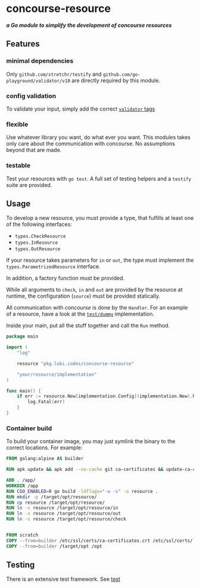 # concourse-resource

***a Go module to simplify the development of concourse resources***

## Features

### minimal dependencies

Only `github.com/stretchr/testify` and  `github.com/go-playground/validator/v10` are directly required by this module.

### config validation

To validate your input, simply add the correct [`validator` tags](https://pkg.go.dev/github.com/go-playground/validator/v10) 

### flexible

Use whatever library you want, do what ever you want. This modules takes only care about the communication with concourse.
No assumptions beyond that are made.


### testable

Test your resources with `go test`. A full set of testing helpers and a `testify` suite are provided.

## Usage

To develop a new resource, you must provide a type, that fulfills at least one of the following interfaces:

- `types.CheckResource`
- `types.InResource`
- `types.OutResource`

If your resource takes parameters for `in` or `out`, the type must implement the `types.ParametrizedResource` interface.

In addition, a factory function must be provided.

While all arguments to `check`, `in` and `out` are provided by the resource at runtime, the configuration (`source`)
must be provided statically.

All communication with *concourse* is done by the `Handler`. For an example of a resource, have a look at the [`test/dummy`](test/dummy)
implementation.

Inside your main, put all the stuff together and call the `Run` method.

```go
package main

import (
	"log"

	resource "pkg.loki.codes/concourse-resource"

	"your/resource/implementation"
)

func main() {
	if err := resource.New[implementation.Config](implementation.New).Run(); err != nil {
		log.Fatal(err)
	}
}

```

### Container build

To build your container image, you may just symlink the binary to the correct locations. For example:

```Dockerfile
FROM golang:alpine AS builder

RUN apk update && apk add --no-cache git ca-certificates && update-ca-certificates

ADD . /app/
WORKDIR /app
RUN CGO_ENABLED=0 go build -ldflags="-w -s" -o resource .
RUN mkdir -p /target/opt/resource/
RUN cp resource /target/opt/resource/
RUN ln -s resource /target/opt/resource/in
RUN ln -s resource /target/opt/resource/out
RUN ln -s resource /target/opt/resource/check


FROM scratch
COPY --from=builder /etc/ssl/certs/ca-certificates.crt /etc/ssl/certs/
COPY --from=builder /target/opt /opt
```

## Testing

There is an extensive test framework. See [test](test)